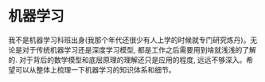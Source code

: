 # 机器学习

我不是机器学习科班出身(我那个年代还很少有人上学的时候就专门研究炼丹)。无论是对于传统机器学习还是深度学习模型, 都是工作之后需要用到啥就浅浅的了解的. 对于背后的数学模型和底层原理的理解还只是应用的程度, 远远不够深入。希望可以从整体上梳理一下机器学习的知识体系和细节。
